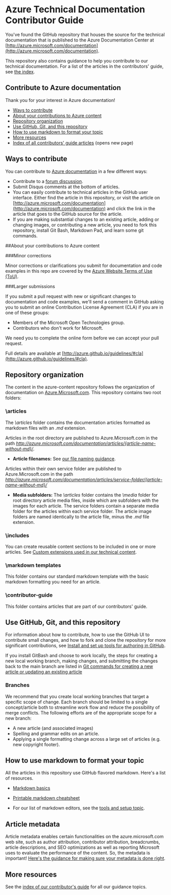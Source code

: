 # Azure Technical Documentation Contributor Guide

You've found the GitHub repository that houses the source for the technical documentation that is published to the Azure Documentation Center at [http://azure.microsoft.com/documentation](http://azure.microsoft.com/documentation).

This repository also contains guidance to help you contribute to our technical documentation.  For a list of the articles in the contributors' guide, see [the index](https://github.com/Azure/azure-content/blob/master/contributor-guide/contributor-guide-index.md).

## Contribute to Azure documentation

Thank you for your interest in Azure documentation!

* [Ways to contribute](#ways-to-contribute)
* [About your contributions to Azure content](#about-your-contributions-to-azure-content)
* [Repository organization](#repository-organization)
* [Use GitHub, Git, and this repository](#use-github-git-and-this-repository)
* [How to use markdown to format your topic](#how-to-use-markdown-to-format-your-topic)
* [More resources](#more-resources)
* [Index of all contributors' guide articles](./contributor-guide/contributor-guide-index.md) (opens new page)

## Ways to contribute

You can contribute to [Azure documentation](http://azure.microsoft.com/documentation/) in a few different ways:

* Contribute to a [forum discussion](http://social.msdn.microsoft.com/Forums/windowsazure/home).
* Submit Disqus comments at the bottom of articles.
* You can easily contribute to technical articles in the GitHub user interface. Either find the article in this repository, or visit the article on [http://azure.microsoft.com/documentation](http://azure.microsoft.com/documentation) and click the link in the article that goes to the GitHub source for the article.
* If you are making substantial changes to an existing article, adding or changing images, or contributing a new article, you need to fork this repository, install Git Bash, Markdown Pad, and learn some git commands.

##About your contributions to Azure content

###Minor corrections

Minor corrections or clarifications you submit for documentation and code examples in this repo are covered by the [Azure Website Terms of Use (ToU)](http://azure.microsoft.com/support/legal/website-terms-of-use/).


###Larger submissions

If you submit a pull request with new or significant changes to documentation and code examples, we'll send a comment in GitHub asking you to submit an online Contribution License Agreement (CLA) if you are in one of these groups:

* Members of the Microsoft Open Technologies group.
* Contributors who don't work for Microsoft.

We need you to complete the online form before we can accept your pull request.

Full details are available at [http://azure.github.io/guidelines/#cla](http://azure.github.io/guidelines/#cla).

## Repository organization

The content in the azure-content repository follows the organization of documentation on [Azure.Microsoft.com](http://azure.microsoft.com). This repository contains two root folders:

### \articles

The *\articles* folder contains the documentation articles formatted as markdown files with an *.md* extension.

Articles in the root directory are published to Azure.Microsoft.com in the path *http://azure.microsoft.com/documentation/articles/{article-name-without-md}/*.

* **Article filenames:** See [our file naming guidance](./contributor-guide/file-names-and-locations.md).

Articles within their own service folder are published to Azure.Microsoft.com in the path
*http://azure.microsoft.com/documentation/articles/service-folder/{article-name-without-md}/*

* **Media subfolders:** The *\articles* folder contains the *\media* folder for root directory article media files, inside which are subfolders with the images for each article.  The service folders contain a separate media folder for the articles within each service folder. The article image folders are named identically to the article file, minus the *.md* file extension.

### \includes

You can create reusable content sections to be included in one or more articles. See [Custom extensions used in our technical content](./contributor-guide/custom-markdown-extensions.md).

### \markdown templates

This folder contains our standard markdown template with the basic markdown formatting you need for an article.

### \contributor-guide

This folder contains articles that are part of our contributors' guide.  

## Use GitHub, Git, and this repository

For information about how to contribute, how to use the GitHub UI to contribute small changes, and how to fork and clone the repository for more significant contributions, see [Install and set up tools for authoring in GitHub](./contributor-guide/tools-and-setup.md).

If you install GitBash and choose to work locally, the steps for creating a new local working branch, making changes, and submitting the changes back to the main branch are listed in [Git commands for creating a new article or updating an existing article](./contributor-guide/git-commands-for-master.md)

### Branches

We recommend that you create local working branches that target a specific scope of change. Each branch should be limited to a single concept/article both to streamline work flow and reduce the possibility of merge conflicts.  The following efforts are of the appropriate scope for a new branch:

* A new article (and associated images)
* Spelling and grammar edits on an article.
* Applying a single formatting change across a large set of articles (e.g. new copyright footer).

## How to use markdown to format your topic

All the articles in this repository use GitHub flavored markdown.  Here's a list of resources.

- [Markdown basics](https://help.github.com/articles/markdown-basics/)

- [Printable markdown cheatsheet](./contributor-guide/media/documents/markdown-cheatsheet.pdf?raw=true)

- For our list of markdown editors, see the [tools and setup topic](./contributor-guide/tools-and-setup.md#install-a-markdown-editor).

## Article metadata

Article metadata enables certain functionalities on the azure.microsoft.com web site, such as author attribution, contributor attribution, breadcrumbs, article descriptions, and SEO optimizations as well as reporting Microsoft uses to evaluate the performance of the content. So, the metadata is important! [Here's the guidance for making sure your metadata is done right](./contributor-guide/article-metadata.md).

## More resources

See the [index of our contributor's guide](./contributor-guide/contributor-guide-index.md) for all our guidance topics.
